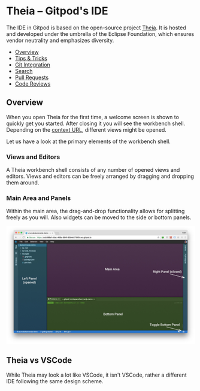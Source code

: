 # Theia – Gitpod's IDE

The IDE in Gitpod is based on the open-source project [Theia](https://theia-ide.org). It is hosted
and developed under the umbrella of the Eclipse Foundation, which ensures vendor neutrality and
emphasizes diversity.

  * [Overview](#overview)
  * [Tips & Tricks](52-Tips-and-Tricks.md)
  * [Git Integration](54-Git.md)
  * [Search](56-Search.md)
  * [Pull Requests](58-Pull-Requests.md)
  * [Code Reviews](59_Code_Reviews.md)

## Overview

When you open Theia for the first time, a welcome screen is shown to quickly get you started. After
closing it you will see the workbench shell. Depending on the
[context URL](31-Context-Urls.md), different views might be opened.

Let us have a look at the primary elements of the workbench shell.

### Views and Editors

A Theia workbench shell consists of any number of opened views and editors. Views and editors can be
freely arranged by dragging and dropping them around.

### Main Area and Panels

Within the main area, the drag-and-drop functionality allows for splitting freely as you will. Also
widgets can be moved to the side or bottom panels.

![](./images/workbench-shell.jpg)

## Theia vs VSCode

While Theia may look a lot like VSCode, it isn't VSCode, rather a different IDE following the same design scheme.
